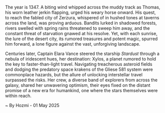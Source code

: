 
The year is 1347.  A biting wind whipped across the muddy track as Thomas, his worn leather jerkin flapping, urged his weary horse onward.  His quest, to reach the fabled city of Zerzura, whispered of in hushed tones at taverns across the land, was proving arduous.  Bandits lurked in shadowed forests, rivers swelled with spring rains threatened to sweep him away, and the constant threat of starvation gnawed at his resolve. Yet, with each sunrise, the lure of the desert city, its rumored treasures and potent magic, spurred him forward, a lone figure against the vast, unforgiving landscape.

Centuries later, Captain Elara Vance steered the starship *Stardust* through a nebula of iridescent hues, her destination: Xylos, a planet rumored to hold the key to faster-than-light travel.  Navigating treacherous asteroid fields and dodging the predatory space krakens of the Gliese 581 system were commonplace hazards, but the allure of unlocking interstellar travel surpassed the risks.  Her crew, a diverse band of explorers from across the galaxy, shared her unwavering optimism, their eyes fixed on the distant promise of a new era for humankind, one where the stars themselves were within reach.

~ By Hozmi - 01 May 2025

